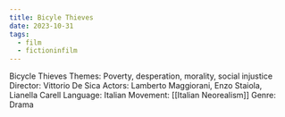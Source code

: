 ```yaml
---
title: Bicyle Thieves
date: 2023-10-31
tags:
  - film
  - fictioninfilm
---
```

Bicycle Thieves
Themes: Poverty, desperation, morality, social injustice
Director: Vittorio De Sica
Actors: Lamberto Maggiorani, Enzo Staiola, Lianella Carell
Language: Italian
Movement: [[Italian Neorealism]]
Genre: Drama




